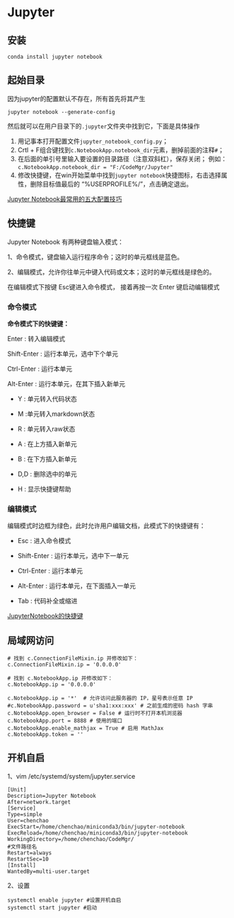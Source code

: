# Jupyter

## 安装

```
conda install jupyter notebook
```



## 起始目录

因为jupyter的配置默认不存在，所有首先将其产生

```shell
jupyter notebook --generate-config
```

然后就可以在用户目录下的`.jupyter`文件夹中找到它，下面是具体操作

1. 用记事本打开配置文件`jupyter_notebook_config.py`；
2. Crtl + F组合键找到`c.NotebookApp.notebook_dir`元素，删掉前面的注释`#`；
3. 在后面的单引号里输入要设置的目录路径（注意双斜杠），保存关闭； 例如：`c.NotebookApp.notebook_dir = "F:/CodeMgr/Jupyter"`
4. 修改快捷键，在win开始菜单中找到`jupyter notebook`快捷图标，右击选择属性，删除目标值最后的 “%USERPROFILE%/”，点击确定退出。

[Jupyter Notebook最常用的五大配置技巧](https://zhuanlan.zhihu.com/p/166165379)

## 快捷键

Jupyter Notebook 有两种键盘输入模式：

1、命令模式，键盘输入运行程序命令；这时的单元框线是蓝色。

2、编辑模式，允许你往单元中键入代码或文本；这时的单元框线是绿色的。

在编辑模式下按键 Esc键进入命令模式， 接着再按一次 Enter 键启动编辑模式

### 命令模式

**命令模式下的快键键：**

Enter : 转入编辑模式                                                

Shift-Enter : 运行本单元，选中下个单元

Ctrl-Enter : 运行本单元

Alt-Enter : 运行本单元，在其下插入新单元

- Y : 单元转入代码状态

- M :单元转入markdown状态

- R : 单元转入raw状态

- A : 在上方插入新单元

- B : 在下方插入新单元

- D,D : 删除选中的单元


- H : 显示快捷键帮助


### 编辑模式

编辑模式时边框为绿色，此时允许用户编辑文档，此模式下的快捷键有：

- Esc : 进入命令模式
- Shift-Enter : 运行本单元，选中下一单元

- Ctrl-Enter : 运行本单元

- Alt-Enter : 运行本单元，在下面插入一单元

- Tab : 代码补全或缩进


[JupyterNotebook的快捷键](http://blog.sina.com.cn/s/blog_a36a563e0102yunz.html)

## 局域网访问

```
# 找到 c.ConnectionFileMixin.ip 并修改如下：
c.ConnectionFileMixin.ip = '0.0.0.0'

# 找到 c.NotebookApp.ip 并修改如下：
c.NotebookApp.ip = '0.0.0.0'

c.NotebookApp.ip = '*'  # 允许访问此服务器的 IP，星号表示任意 IP
#c.NotebookApp.password = u'sha1:xxx:xxx' # 之前生成的密码 hash 字串
c.NotebookApp.open_browser = False # 运行时不打开本机浏览器
c.NotebookApp.port = 8888 # 使用的端口
c.NotebookApp.enable_mathjax = True # 启用 MathJax
c.NotebookApp.token = ''
```

## 开机自启

1、vim /etc/systemd/system/jupyter.service

```
[Unit]
Description=Jupyter Notebook
After=network.target
[Service]
Type=simple
User=chenchao
ExecStart=/home/chenchao/miniconda3/bin/jupyter-notebook
ExecReload=/home/chenchao/miniconda3/bin/jupyter-notebook
WorkingDirectory=/home/chenchao/CodeMgr/
#文件路径名
Restart=always
RestartSec=10
[Install]
WantedBy=multi-user.target
```

2、设置

```
systemctl enable jupyter #设置开机自启
systemctl start jupyter #启动
```

